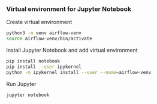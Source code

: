 ### Virtual environment for Jupyter Notebook

Create virtual environment
```bash
python3 -m venv airflow-venv
source airflow-venv/bin/activate
```

Install Jupyter Notebook and add virtual environment

```bash
pip install notebook
pip install --user ipykernel
python -m ipykernel install --user --name=airflow-venv
```

Run Jupyter
```bash
jupyter notebook
```